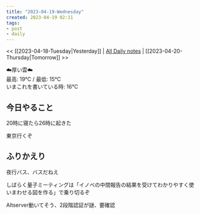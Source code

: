 ```yaml
---
title: "2023-04-19-Wednesday"
created: 2023-04-19 02:11
tags:
- post
- daily
---
```


<< [[2023-04-18-Tuesday|Yesterday]] | [All Daily notes](/tags/daily) | [[2023-04-20-Thursday|Tomorrow]] >>

☁️厚い雲☁️  
最高: 19℃ / 最低: 15℃  
いまこれを書いている時: 16℃

## 今日やること

20時に寝たら26時に起きた

東京行くぞ

## ふりかえり

夜行バス、バスだねえ

しばらく量子ミーティングは「イノベの中間報告の結果を受けてわかりやすく使いまわせる図を作る」で乗り切るぞ

Altserver動いてそう、2段階認証が謎、要確認